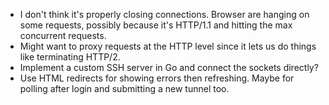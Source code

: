 * I don't think it's properly closing connections. Browser are hanging on
  some requests, possibly because it's HTTP/1.1 and hitting the max concurrent
  requests.
* Might want to proxy requests at the HTTP level since it lets us do things
  like terminating HTTP/2.
* Implement a custom SSH server in Go and connect the sockets directly?
* Use HTML redirects for showing errors then refreshing. Maybe for polling 
  after login and submitting a new tunnel too.
